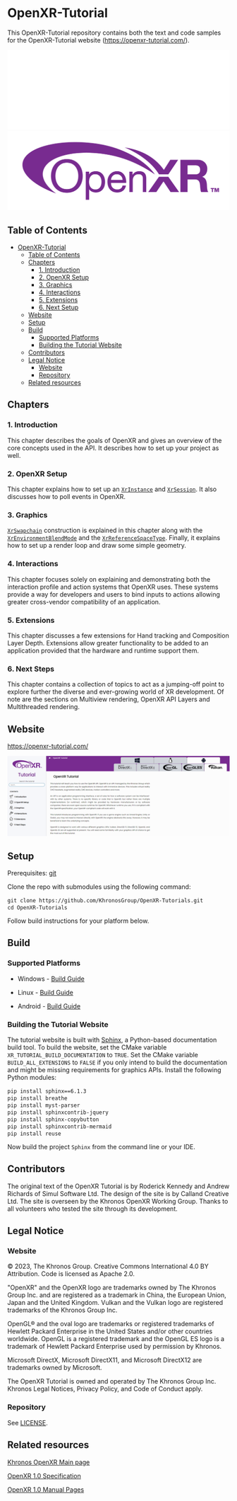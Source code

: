 # OpenXR-Tutorial

This OpenXR-Tutorial repository contains both the text and code samples for the OpenXR-Tutorial website (https://openxr-tutorial.com/).

![image](tutorial/images/OpenXR_500px_Feb17_White.png#gh-dark-mode-only)
![image](tutorial/images/OpenXR_500px_Feb17_RGB.png#gh-light-mode-only)

## Table of Contents
- [OpenXR-Tutorial](#openxr-tutorial)
  - [Table of Contents](#table-of-contents)
  - [Chapters](#chapters)
    - [1. Introduction](#1-introduction)
    - [2. OpenXR Setup](#2-openxr-setup)
    - [3. Graphics](#3-graphics)
    - [4. Interactions](#4-interactions)
    - [5. Extensions](#5-extensions)
    - [6. Next Setup](#6-next-setup)
  - [Website](#website)
  - [Setup](#setup)
  - [Build](#build)
    - [Supported Platforms](#supported-platforms)
    - [Building the Tutorial Website](#building-the-tutorial-website)
  - [Contributors](#contributors)
  - [Legal Notice](#legal-notice)
    - [Website](#website-1)
    - [Repository](#repository)
  - [Related resources](#related-resources)


## Chapters

### 1. Introduction
This chapter describes the goals of OpenXR and gives an overview of the core concepts used in the API. It describes how to set up your project as well.

### 2. OpenXR Setup
This chapter explains how to set up an [`XrInstance`](https://registry.khronos.org/OpenXR/specs/1.0/man/html/XrInstance.html) and [`XrSession`](https://registry.khronos.org/OpenXR/specs/1.0/man/html/XrSession.html). It also discusses how to poll events in OpenXR.

### 3. Graphics
[`XrSwapchain`](https://registry.khronos.org/OpenXR/specs/1.0/man/html/XrSwapchain.html) construction is explained in this chapter along with the [`XrEnvironmentBlendMode`](https://registry.khronos.org/OpenXR/specs/1.0/man/html/XrEnvironmentBlendMode.html) and the [`XrReferenceSpaceType`](https://registry.khronos.org/OpenXR/specs/1.0/man/html/XrReferenceSpaceType.html). Finally, it explains how to set up a render loop and draw some simple geometry.

### 4. Interactions
This chapter focuses solely on explaining and demonstrating both the interaction profile and action systems that OpenXR uses. These systems provide a way for developers and users to bind inputs to actions allowing greater cross-vendor compatibility of an application.

### 5. Extensions
This chapter discusses a few extensions for Hand tracking and Composition Layer Depth. Extensions allow greater functionality to be added to an application provided that the hardware and runtime support them.

### 6. Next Steps
This chapter contains a collection of topics to act as a jumping-off point to explore further the diverse and ever-growing world of XR development. Of note are the sections on Multiview rendering, OpenXR API Layers and Multithreaded rendering.


## Website

https://openxr-tutorial.com/

![image](tutorial/screencapture-openxr-tutorial-index.png)

## Setup

Prerequisites: [git](https://git-scm.com/downloads)

Clone the repo with submodules using the following command:
```
git clone https://github.com/KhronosGroup/OpenXR-Tutorials.git
cd OpenXR-Tutorials
```
Follow build instructions for your platform below.

## Build

### Supported Platforms
* Windows - [Build Guide](BUILD.md#windows)

* Linux - [Build Guide](BUILD.md#linux)

* Android - [Build Guide](BUILD.md#android)

### Building the Tutorial Website

The tutorial website is built with [Sphinx](https://www.sphinx-doc.org), a Python-based documentation build tool. To build the website, set the CMake variable `XR_TUTORIAL_BUILD_DOCUMENTATION` to `TRUE`. Set the CMake variable `BUILD_ALL_EXTENSIONS` to `FALSE` if you only intend to build the documentation and might be missing requirements for graphics APIs. Install the following Python modules:

```
pip install sphinx==6.1.3
pip install breathe
pip install myst-parser
pip install sphinxcontrib-jquery
pip install sphinx-copybutton
pip install sphinxcontrib-mermaid
pip install reuse
```

Now build the project `Sphinx` from the command line or your IDE.

## Contributors

The original text of the OpenXR Tutorial is by Roderick Kennedy and Andrew Richards of Simul Software Ltd. The design of the site is by Calland Creative Ltd. The site is overseen by the Khronos OpenXR Working Group. Thanks to all volunteers who tested the site through its development.

## Legal Notice

### Website

© 2023, The Khronos Group. Creative Commons International 4.0 BY Attribution. Code is licensed as Apache 2.0.

"OpenXR" and the OpenXR logo are trademarks owned by The Khronos Group Inc. and are registered as a trademark in China, the European Union, Japan and the United Kingdom. Vulkan and the Vulkan logo are registered trademarks of the Khronos Group Inc.

OpenGL® and the oval logo are trademarks or registered trademarks of Hewlett Packard Enterprise in the United States and/or other countries worldwide. OpenGL is a registered trademark and the OpenGL ES logo is a trademark of Hewlett Packard Enterprise used by permission by Khronos.

Microsoft DirectX, Microsoft DirectX11, and Microsoft DirectX12 are trademarks owned by Microsoft.

The OpenXR Tutorial is owned and operated by The Khronos Group Inc. Khronos Legal Notices, Privacy Policy, and Code of Conduct apply.

### Repository

See [LICENSE](LICENSE).

## Related resources

[Khronos OpenXR Main page](https://www.khronos.org/openxr/)

[OpenXR 1.0 Specification](https://registry.khronos.org/OpenXR/specs/1.0/html/xrspec.html)

[OpenXR 1.0 Manual Pages](https://registry.khronos.org/OpenXR/specs/1.0/man/html/openxr.html)
